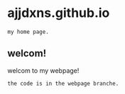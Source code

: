 # ajjdxns.github.io
    my home page.
## welcom!
welcom to my webpage!<br>

    the code is in the webpage branche.
